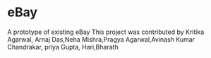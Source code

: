 # eBay
A prototype of existing eBay
This project was contributed by Kritika Agarwal, Arnaj Das,Neha Mishra,Pragya Agarwal,Avinash Kumar Chandrakar, priya Gupta, Hari,Bharath
